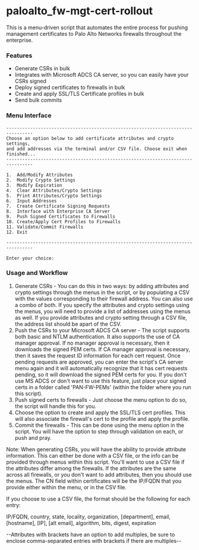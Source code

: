 # paloalto_fw-mgt-cert-rollout
This is a menu-driven script that automates the entire process for pushing management certificates to Palo Alto Networks firewalls throughout the enterprise.

### Features
- Generate CSRs in bulk
- Integrates with Microsoft ADCS CA server, so you can easily have your CSRs signed
- Deploy signed certificates to firewalls in bulk
- Create and apply SSL/TLS Certificate profiles in bulk
- Send bulk commits
### Menu Interface
```
--------------------------------------------------------------------------------
Choose an option below to add certificate attributes and crypto settings,
and add addresses via the terminal and/or CSV file. Choose exit when finished...
--------------------------------------------------------------------------------

1.  Add/Modify Attributes
2.  Modify Crypto Settings
3.  Modify Expiration
4.  Clear Attributes/Crypto Settings
5.  Print Attributes/Crypto Settings
6.  Input Addresses
7.  Create Certificate Signing Requests
8.  Interface with Enterprise CA Server
9.  Push Signed Certificates to Firewalls
10. Create/Apply Cert Profiles to Firewalls
11. Validate/Commit Firewalls
12. Exit

--------------------------------------------------------------------------------

Enter your choice:
```

### Usage and Workflow
1) Generate CSRs - You can do this in two ways: by adding attributes and crypto settings through the menus in the script, or by populating a CSV with the values corresponding to their firewall address. You can also use a combo of both. If you specify the attributes and crypto settings using the menus, you will need to provide a list of addresses using the menus as well. If you provide attributes and crypto setting through a CSV file, the address list should be apart of the CSV.
2) Push the CSRs to your Microsoft ADCS CA server - The script supports both basic and NTLM authentication. It also supports the use of CA manager approval. If no manager approval is necessary, then it downloads the signed PEM certs. If CA manager approval is necessary, then it saves the request ID information for each cert request. Once pending requests are approved, you can enter the script's CA server menu again and  it will automatically recognize that it has cert requests pending, so it will download the signed PEM certs for you. If you don't use MS ADCS or don't want to use this feature, just place your signed certs in a folder called 'PAN-FW-PEMs' (within the folder where you run this script).
3) Push signed certs to firewalls - Just choose the menu option to do so, the script will handle this for you.
4) Choose the option to create and apply the SSL/TLS cert profiles. This will also associate the firewall's cert to the profile and apply the profile.
5) Commit the firewalls - This can be done using the menu option in the script. You will have the option to step through validation on each, or push and pray.

Note: When generating CSRs, you will have the ability to provide attribute information. This can either be done with a CSV file, or the info can be provided through menus within this script. You'll want to use a CSV file if the attributes differ among the firewalls. If the attributes are the same across all firewalls, or you don't want to add attributes, then you should use the menus. The CN field within certificates will be the IP/FQDN that you provide either within the menu, or in the CSV file.


If you choose to use a CSV file, the format should be the following for each entry:

IP/FQDN, country, state, locality, organization, [department], email, [hostname], [IP], [alt email], algorithm, bits, digest, expiration

--Attributes with brackets have an option to add multiples, be sure to enclose comma-separated entries with brackets if there are multiples--
